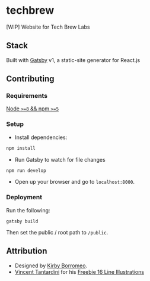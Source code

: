 # techbrew
[WIP] Website for Tech Brew Labs

## Stack
Built with [Gatsby](https://www.gatsbyjs.org/) v1, a static-site generator for React.js

## Contributing
### Requirements
[Node `>=8` && npm `>=5`](https://nodejs.org/api/util.html#util_util)

### Setup
- Install dependencies:
```bash
npm install
```
- Run Gatsby to watch for file changes
```bash
npm run develop
```
- Open up your browser and go to `localhost:8000`.

### Deployment
Run the following:
```
gatsby build
```
Then set the public / root path to `/public`.

## Attribution
- Designed by [Kirby Borromeo](https://dribbble.com/kbyborromeo).
- [Vincent Tantardini](https://dribbble.com/vt) for his [Freebie 16 Line Illustrations](https://dribbble.com/shots/2131376-Freebie-16-Line-Illustrations)
